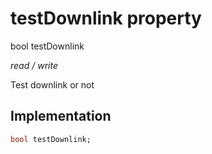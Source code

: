 


# testDownlink property







bool testDownlink
  
_<span class="feature">read / write</span>_



<p>Test downlink or not</p>



## Implementation

```dart
bool testDownlink;
```







